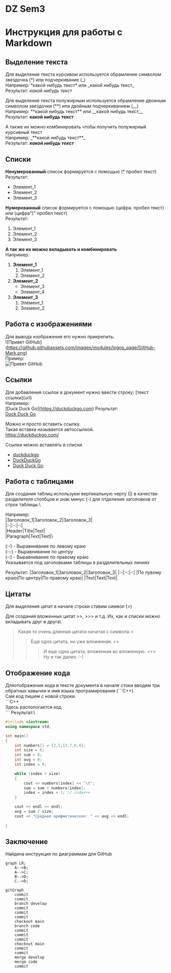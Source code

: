 # DZ Sem3

# Инструкция для работы с Markdown

## Выделение текста

Для выделение текста курсивом используется обрамление символом звездочка (*) или подчеркивание (_)\
Например: \*какой нибудь текст\* или \_какой нибудь текст\_\
Результат: *какой нибудь текст*

Для выделение текста полужирным используется обрамление двоиным символом звездочки (**) или двойным подчеркиванием (__)\
Например: \*\*какой нибудь текст\*\* или \_\_какой нибудь текст\_\_\
Результат: **какой нибудь текст**

А также их можно комбинировать чтобы получить полужирный курсивный текст\
Например: \_\*\*какой нибудь текст\*\*\_\
Результат: _**какой нибудь текст**_

## Списки

**Ненумерованный** список формируется с помощью (* пробел текст)<br>
Результат:
* Элемент_1
* Элемент_2
* Элемент_3

**Нумерованный** список формируется с помощью (цифра. пробел текст) или (цифра")" пробел текст)\
Результат:
1. Элемент_1
2. Элемент_2
3. Элемент_3

**А так же их можно вкладывать и комбинировать**\
Например:
1) **Элемент_1**
    1. Элемент_1
    2. Элемент_2
2) **Элемент_2**
    * Элемент_3
    * Элемент_4
3) **Элемент_3**
    1) Элемент_1
    2) Элемент_2

## Работа с изображениями

Для вывода изображения его нужно прикрепить:\
\!\[Привет GitHub](https://github.githubassets.com/images/modules/logos_page/GitHub-Mark.png)\
Пример:\
![Привет GitHub](https://github.githubassets.com/images/modules/logos_page/GitHub-Mark.png)

## Ссылки

Для добавления ссылок в документ нужно ввести строку:
\[текст ссылки](url)\
Например:\
\[Duck Duck Go](https://duckduckgo.com)
Результат:\
[Duck Duck Go](https://duckduckgo.com/)

Можно и просто вставить ссылку.\
Такая вставка называется автоссылкой.\
https://duckduckgo.com/

Ссылки можно вставлять в списки
* [duckduckgo](https://duckduckgo.com/)
* [DuckDuckGo](https://duckduckgo.com/)
* [Duck Duck Go](https://duckduckgo.com/)

## Работа с таблицами

Для создания таблиц используем вертикальную черту (|) в качестве разделителя столбцов и знак минус (-) для отделения заголовков от строк таблицы.\

Например:\
|Заголовок_1|Заголовок_2|Заголовок_3|\
|:-|:-:|-:|\
|Header|Title|Text|\
|Paragraph|Text|Text|\

(:-) - Выравнивание по левому краю\
(:-:) - Выравнивание по центру\
(-:) - Выравнивание по правому краю\
Указывается под заголовками таблицы в разделительных линиях

Результат:
|Заголовок_1|Заголовок_2|Заголовок_3|
|:-|:-:|-:|
|По лувому краю|По центру|По правому краю|
|Text|Text|Text|

## Цитаты

Для выделения цитат в начале строки ставим символ (>)

Для создания вложенных цитат >>, >>> и т.д.
Их, как и списки можно вкладывать друг в друга\
>Какая то очень длинная цитата начатая с символа >
>>Еще одна цитата, но уже вложенная. >>
>>>И еще одна цитата, вложенная во вложенную. >>>\
Ну и так далее. :-)

## Отображение кода

Дляотображения кода в тексте документа в начале стоки вводим три обратных кавычки и имя языка програмирования (```C++).\
Сам код пишем с новой строки.\
\`\`\`C++\
Здесь распологается код\
\`\`\`
Результат:\
```C++
#include <iostream>
using namespace std;

int main()
{
    int numbers[] = {2,5,13,7,6,4};
    int size = 6;
    int sum = 0;
    int avg = 0;
    int index = 0;

    while (index < size)
    {
        cout << numbers[index] << "\t";
        sum = sum + numbers[index];
        index = index + 1; // index++
    }

    cout << endl << endl;
    avg = sum / size;
    cout << "Среднее арифметическое: " << avg << endl;
    
}
```
## Заключение
Найдена инструкция по диаграммам для GitHub

```mermaid
graph LR;
    A-->B;
    A-->C;
    B-->D;
    C-->D;
```
```mermaid
gitGraph
    commit
    commit
    branch develop
    commit
    commit
    commit
    checkout main
    branch code
    commit
    commit
    commit
    checkout main
    commit
    commit
    merge develop
    merge code
    commit
```
